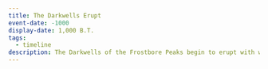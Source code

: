 ```yaml
---
title: The Darkwells Erupt
event-date: -1000
display-date: 1,000 B.T.
tags:
  - timeline
description: The Darkwells of the Frostbore Peaks begin to erupt with water, a phenomenon that continues for 250 years. This floods much of the central continent of Selerim. Many regions that were once connected are now isolated from each other by an unnaturally cold body of water.
---
```

